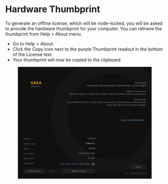 # Hardware Thumbprint

To generate an offline license, which will be node-locked, you will be asked to provide the hardware thumbprint for your computer. You can retrieve the thumbprint from Help > About menu.

* Go to Help > About.
* Click the Copy icon next to the purple Thumbprint readout in the bottom of the License text.
* Your thumbprint will now be copied to the clipboard.

<figure><img src="../../.gitbook/assets/About_06-48-38-PM.png" alt="" width="563"><figcaption></figcaption></figure>
